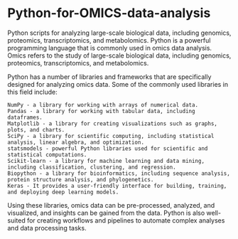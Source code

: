 # Python-for-OMICS-data-analysis
Python scripts for analyzing large-scale biological data, including genomics, proteomics, transcriptomics, and metabolomics.
Python is a powerful programming language that is commonly used in omics data analysis. Omics refers to the study of large-scale biological data, including genomics, proteomics, transcriptomics, and metabolomics.

Python has a number of libraries and frameworks that are specifically designed for analyzing omics data. Some of the commonly used libraries in this field include:

    NumPy - a library for working with arrays of numerical data.
    Pandas - a library for working with tabular data, including dataframes.
    Matplotlib - a library for creating visualizations such as graphs, plots, and charts.
    SciPy - a library for scientific computing, including statistical analysis, linear algebra, and optimization.
    statsmodels - powerful Python libraries used for scientific and statistical computations.
    Scikit-learn - a library for machine learning and data mining, including classification, clustering, and regression.
    Biopython - a library for bioinformatics, including sequence analysis, protein structure analysis, and phylogenetics.
    Keras - It provides a user-friendly interface for building, training, and deploying deep learning models. 

Using these libraries, omics data can be pre-processed, analyzed, and visualized, and insights can be gained from the data. Python is also well-suited for creating workflows and pipelines to automate complex analyses and data processing tasks.

